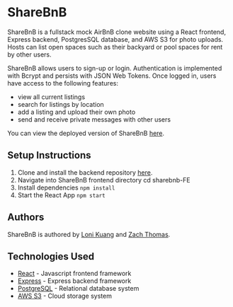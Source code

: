 # ShareBnB

ShareBnB is a fullstack mock AirBnB clone website using a React frontend, Express backend, PostgresSQL database, and AWS S3 for photo uploads. Hosts can list open spaces such as their backyard or pool spaces for rent by other users.

ShareBnB allows users to sign-up or login. Authentication is implemented with Bcrypt and persists with JSON Web Tokens. Once logged in, users have access to the following features:

- view all current listings
- search for listings by location
- add a listing and upload their own photo
- send and receive private messages with other users

You can view the deployed version of ShareBnB <a href="https://sharebnb.loni.dev">here</a>.

## Setup Instructions

1. Clone and install the backend repository [here](https://github.com/ZeeTom/ShareBnB-BE).
2. Navigate into ShareBnB frontend directory cd sharebnb-FE
3. Install dependencies `npm install`
4. Start the React App `npm start`

## Authors

ShareBnB is authored by <a href="https://github.com/lawnknee">Loni Kuang</a> and <a href="https://github.com/zeetom">Zach Thomas</a>.

## Technologies Used
- [React](https://reactjs.org/) - Javascript frontend framework
- [Express](https://expressjs.com/) - Express backend framework
- [PostgreSQL](https://www.postgresql.org/) - Relational database system
- [AWS S3](https://aws.amazon.com/s3/) - Cloud storage system
